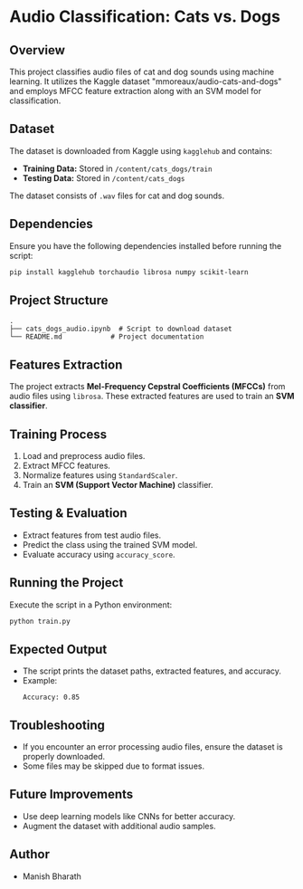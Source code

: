# Audio Classification: Cats vs. Dogs

## Overview
This project classifies audio files of cat and dog sounds using machine learning. It utilizes the Kaggle dataset "mmoreaux/audio-cats-and-dogs" and employs MFCC feature extraction along with an SVM model for classification.

## Dataset
The dataset is downloaded from Kaggle using `kagglehub` and contains:
- **Training Data:** Stored in `/content/cats_dogs/train`
- **Testing Data:** Stored in `/content/cats_dogs`

The dataset consists of `.wav` files for cat and dog sounds.

## Dependencies
Ensure you have the following dependencies installed before running the script:

```bash
pip install kagglehub torchaudio librosa numpy scikit-learn
```

## Project Structure
```
.
├── cats_dogs_audio.ipynb  # Script to download dataset
└── README.md            # Project documentation
```

## Features Extraction
The project extracts **Mel-Frequency Cepstral Coefficients (MFCCs)** from audio files using `librosa`. These extracted features are used to train an **SVM classifier**.

## Training Process
1. Load and preprocess audio files.
2. Extract MFCC features.
3. Normalize features using `StandardScaler`.
4. Train an **SVM (Support Vector Machine)** classifier.

## Testing & Evaluation
- Extract features from test audio files.
- Predict the class using the trained SVM model.
- Evaluate accuracy using `accuracy_score`.

## Running the Project
Execute the script in a Python environment:

```bash
python train.py
```

## Expected Output
- The script prints the dataset paths, extracted features, and accuracy.
- Example:
  ```
  Accuracy: 0.85
  ```

## Troubleshooting
- If you encounter an error processing audio files, ensure the dataset is properly downloaded.
- Some files may be skipped due to format issues.

## Future Improvements
- Use deep learning models like CNNs for better accuracy.
- Augment the dataset with additional audio samples.

## Author
- Manish Bharath

